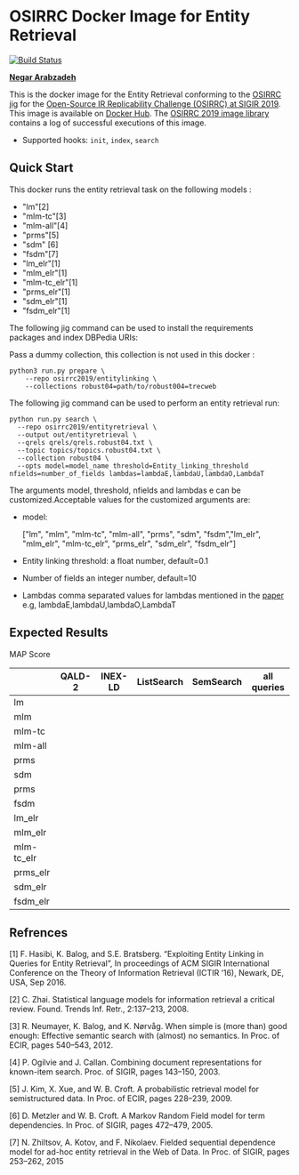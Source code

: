 # OSIRRC Docker Image for Entity Retrieval

[![Build Status](https://travis-ci.com/osirrc/entitylinking-docker.svg?branch=master)](https://travis-ci.com/osirrc/entitylinking-docker)


[**Negar Arabzadeh**](https://github.com/narabzad/)


This is the docker image for the Entity Retrieval conforming to the [OSIRRC jig](https://github.com/osirrc/jig/) for the [Open-Source IR Replicability Challenge (OSIRRC) at SIGIR 2019](https://osirrc.github.io/osirrc2019/).
This image is available on [Docker Hub](https://hub.docker.com/r/osirrc2019/entitylinking).
The [OSIRRC 2019 image library](https://github.com/osirrc/osirrc2019-library) contains a log of successful executions of this image.

+ Supported hooks: `init`, `index`, `search`

## Quick Start

This docker runs the entity retrieval task on the following models : 

 - "lm"[2]
 - "mlm-tc"[3]
 - "mlm-all"[4] 
 - "prms"[5]
 - "sdm" [6]
 - "fsdm"[7]
 - "lm_elr"[1]
 - "mlm_elr"[1]
 - "mlm-tc_elr"[1]
 - "prms_elr"[1]
 - "sdm_elr"[1]
 - "fsdm_elr"[1]

The following jig command can be used to install the requirements packages and index DBPedia URIs:

Pass a dummy collection, this collection is not used in this docker :
```
python3 run.py prepare \
    --repo osirrc2019/entitylinking \
    --collections robust04=path/to/robust004=trecweb 
```
The following jig command can be used to perform an entity retrieval run:
```
python run.py search \
  --repo osirrc2019/entityretrieval \
  --output out/entityretrieval \
  --qrels qrels/qrels.robust04.txt \
  --topic topics/topics.robust04.txt \
  --collection robust04 \
  --opts model=model_name threshold=Entity_linking_threshold nfields=number_of_fields lambdas=lambdaE,lambdaU,lambdaO,LambdaT
```
  The arguments model, threshold, nfields and lambdas e can be customized.Acceptable values for the customized arguments are: 
  
   - model: 
   
     ["lm", "mlm", "mlm-tc", "mlm-all", "prms", "sdm", "fsdm","lm_elr", "mlm_elr", "mlm-tc_elr", "prms_elr", "sdm_elr", "fsdm_elr"]
      
  -  Entity linking threshold:
  a float number, default=0.1
    
  -  Number of fields
  an integer number, default=10
    
   - Lambdas
   comma separated values for lambdas mentioned in the [paper](http://hasibi.com/files/ictir2016-elr.pdf) e.g, lambdaE,lambdaU,lambdaO,LambdaT
  
## Expected Results
MAP Score

|    | QALD-2 | INEX-LD | ListSearch | SemSearch | all queries |
|----|--------|---------|------------|-----------|-----------|
|lm |        |         |            |           |           |
|mlm |        |         |            |           |           |
|mlm-tc |        |         |            |           |           |
|mlm-all |        |         |            |           |           |
|prms |        |         |            |           |           |
|sdm |        |         |            |           |           |
|prms |        |         |            |           |           |
|fsdm |        |         |            |           |           |
|lm_elr |        |         |            |           |           |
|mlm_elr |        |         |            |           |           |
|mlm-tc_elr |        |         |            |           |           |
|prms_elr |        |         |            |           |           |
|sdm_elr |        |         |            |           |           |
|fsdm_elr |        |         |            |           |           |







## Refrences
[1] F. Hasibi, K. Balog, and S.E. Bratsberg. “Exploiting Entity Linking in Queries for Entity Retrieval”,
In proceedings of ACM SIGIR International Conference on the Theory of Information Retrieval (ICTIR ’16), Newark, DE, USA, Sep 2016.

[2] C. Zhai. Statistical language models for information retrieval a critical review. Found. Trends Inf. Retr., 2:137–213, 2008.

[3] R. Neumayer, K. Balog, and K. Nørvåg. When simple is (more than) good enough: Effective semantic search with (almost) no semantics. In Proc. of ECIR, pages 540–543, 2012.

[4] P. Ogilvie and J. Callan. Combining document representations for known-item search. Proc. of SIGIR, pages 143–150, 2003.

[5] J. Kim, X. Xue, and W. B. Croft. A probabilistic retrieval model for semistructured data. In Proc. of ECIR, pages 228–239, 2009.

[6] D. Metzler and W. B. Croft. A Markov Random Field model for term dependencies. In Proc. of SIGIR, pages 472–479, 2005. 

[7] N. Zhiltsov, A. Kotov, and F. Nikolaev. Fielded sequential dependence model for ad-hoc entity retrieval in the Web of Data. In Proc. of SIGIR, pages 253–262, 2015
